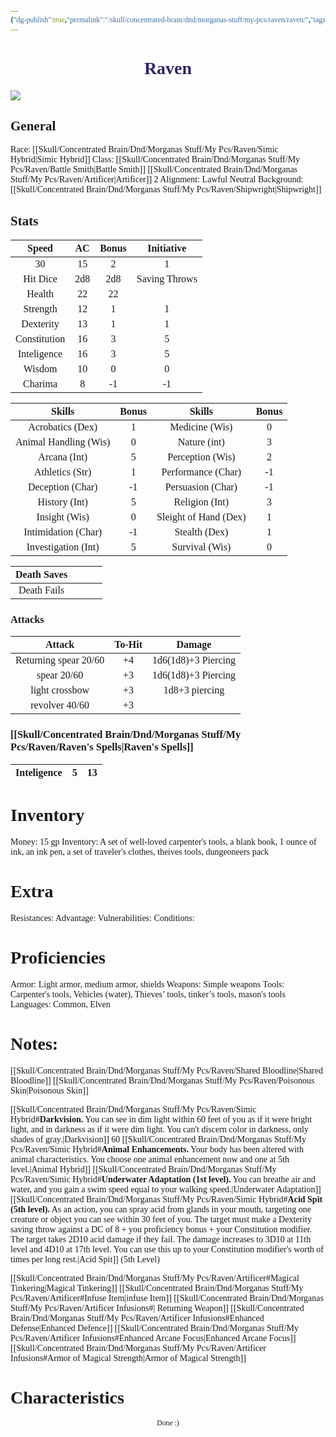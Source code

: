 ```yaml
---
{"dg-publish":true,"permalink":"/skull/concentrated-brain/dnd/morganas-stuff/my-pcs/raven/raven/","tags":["Tagless"],"noteIcon":""}
---
```


<style id="Force_Custom_Fonts" type="text/css">@font-face{font-style:normal;font-family:"Merriweather";src:local("Merriweather")}@font-face{font-style:bolder;font-family:"Merriweather";src:local("Merriweather")}@font-face{font-style:normal;font-family:"Merriweather";src:local("Merriweather");unicode-range:U+0-FF,U+2E80-9FFF,U+F900-FAFF,U+FE30-FE4F,U+20000-2FA1F}@font-face{font-style:bolder;font-family:"Merriweather";src:local("Merriweather");unicode-range:U+0-FF,U+2E80-9FFF,U+F900-FAFF,U+FE30-FE4F,U+20000-2FA1F}@font-face{font-style:normal;font-family:"Merriweather";src:local("Merriweather");unicode-range:U+0-FF}@font-face{font-style:bolder;font-family:"Merriweather";src:local("Merriweather");unicode-range:U+0-FF}:not(pre):not(code):not(textarea):not(tt):not(kbd):not(samp):not(var){font-family:"Merriweather"!important}pre,code,textarea,tt,kbd,samp,var{font-family:monospace!important}pre *,code *,textarea *,tt *,kbd *,samp *,var *{font-family:monospace!important}</style>


# <center><span style="color:#322366">Raven </span></center>
 
![](https://i.imgur.com/28cl6bL.jpeg)



## General
 Race:  [[Skull/Concentrated Brain/Dnd/Morganas Stuff/My Pcs/Raven/Simic Hybrid\|Simic Hybrid]]
 Class:  [[Skull/Concentrated Brain/Dnd/Morganas Stuff/My Pcs/Raven/Battle Smith\|Battle Smith]] [[Skull/Concentrated Brain/Dnd/Morganas Stuff/My Pcs/Raven/Artificer\|Artificer]] 2
 Alignment: Lawful Neutral
 Background: [[Skull/Concentrated Brain/Dnd/Morganas Stuff/My Pcs/Raven/Shipwright\|Shipwright]] 

## Stats

|    Speed     | AC  | Bonus |  Initiative   |
|:------------:|:---:|:-----:|:-------------:|
|      30      | 15  |   2   |       1       |
|   Hit Dice   | 2d8 |  2d8  | Saving Throws |
|    Health    | 22  |  22   |               |
|   Strength   | 12  |   1   |       1       |
|  Dexterity   | 13  |   1   |       1       |
| Constitution | 16  |   3   |       5       |
| Inteligence  | 16  |   3   |       5       |
|    Wisdom    | 10  |   0   |       0       |
|   Charima    |  8  |  -1   |      -1       |

|        Skills         | Bonus |        Skills         | Bonus |
|:---------------------:|:-----:|:---------------------:|:-----:|
|   Acrobatics (Dex)    |   1   |    Medicine (Wis)     |   0   |
| Animal Handling (Wis) |   0   |     Nature (int)      |   3   |
|     Arcana (Int)      |   5   |   Perception (Wis)    |   2   |
|    Athletics (Str)    |   1   |  Performance (Char)   |  -1   |
|   Deception (Char)    |  -1   |   Persuasion (Char)   |  -1   |
|     History (Int)     |   5   |    Religion (Int)     |   3   |
|     Insight (Wis)     |   0   | Sleight of Hand (Dex) |   1   |
|  Intimidation (Char)  |  -1   |     Stealth (Dex)     |   1   |
|  Investigation (Int)  |   5   |    Survival (Wis)     |   0   |

| Death Saves |     |     |     |
|:-----------:| --- | --- | --- |
| Death Fails |     |     |     |
### Attacks

|        Attack         | To-Hit |       Damage        |
|:---------------------:|:------:|:-------------------:|
| Returning spear 20/60 |   +4   | 1d6(1d8)+3 Piercing |
|      spear 20/60      |   +3   | 1d6(1d8)+3 Piercing |
|    light crossbow     |   +3   |   1d8+3 piercing    |
|    revolver 40/60     |   +3   |                     |

### [[Skull/Concentrated Brain/Dnd/Morganas Stuff/My Pcs/Raven/Raven's Spells\|Raven's Spells]]

| Inteligence |  5  | 13  |
| :---------: | :-: | :-: |

# Inventory

Money: 15 gp
Inventory: A set of well-loved carpenter's tools, a blank book, 1 ounce of ink, an ink pen, a set of traveler's clothes, theives tools, dungeoneers pack

# Extra
Resistances: 
Advantage: 
Vulnerabilities: 
Conditions: 
  

# Proficiencies
		
Armor:  Light armor, medium armor, shields
Weapons: Simple weapons
Tools: Carpenter's tools, Vehicles (water), Thieves’ tools, tinker’s tools, mason's tools
Languages: Common, Elven

# Notes: 

[[Skull/Concentrated Brain/Dnd/Morganas Stuff/My Pcs/Raven/Shared Bloodline\|Shared Bloodline]]
	[[Skull/Concentrated Brain/Dnd/Morganas Stuff/My Pcs/Raven/Poisonous Skin\|Poisonous Skin]]

[[Skull/Concentrated Brain/Dnd/Morganas Stuff/My Pcs/Raven/Simic Hybrid#**Darkvision.** You can see in dim light within 60 feet of you as if it were bright light, and in darkness as if it were dim light. You can't discern color in darkness, only shades of gray.\|Darkvision]] 60
[[Skull/Concentrated Brain/Dnd/Morganas Stuff/My Pcs/Raven/Simic Hybrid#**Animal Enhancements.** Your body has been altered with animal characteristics. You choose one animal enhancement now and one at 5th level.\|Animal Hybrid]]
	[[Skull/Concentrated Brain/Dnd/Morganas Stuff/My Pcs/Raven/Simic Hybrid#**Underwater Adaptation (1st level).** You can breathe air and water, and you gain a swim speed equal to your walking speed.\|Underwater Adaptation]]
	[[Skull/Concentrated Brain/Dnd/Morganas Stuff/My Pcs/Raven/Simic Hybrid#**Acid Spit (5th level).** As an action, you can spray acid from glands in your mouth, targeting one creature or object you can see within 30 feet of you. The target must make a Dexterity saving throw against a DC of 8 + you proficiency bonus + your Constitution modifier. The target takes 2D10 acid damage if they fail. The damage increases to 3D10 at 11th level and 4D10 at 17th level. You can use this up to your Constitution modifier's worth of times per long rest.\|Acid Spit]] (5th Level)	

[[Skull/Concentrated Brain/Dnd/Morganas Stuff/My Pcs/Raven/Artificer#Magical Tinkering\|Magical Tinkering]]
[[Skull/Concentrated Brain/Dnd/Morganas Stuff/My Pcs/Raven/Artificer#Infuse Item\|infuse Item]]
	[[Skull/Concentrated Brain/Dnd/Morganas Stuff/My Pcs/Raven/Artificer Infusions#\| Returning Weapon]]
	[[Skull/Concentrated Brain/Dnd/Morganas Stuff/My Pcs/Raven/Artificer Infusions#Enhanced Defense\|Enhanced Defence]]
	[[Skull/Concentrated Brain/Dnd/Morganas Stuff/My Pcs/Raven/Artificer Infusions#Enhanced Arcane Focus\|Enhanced Arcane Focus]]
	[[Skull/Concentrated Brain/Dnd/Morganas Stuff/My Pcs/Raven/Artificer Infusions#Armor of Magical Strength\|Armor of Magical Strength]]

# Characteristics 














<center><sub>Done :)</sub></center>


<script src="https://utteranc.es/client.js"
        repo="WonderingGodling/My-Mind-Space"
        issue-term="title"
        theme="preferred-color-scheme"
        crossorigin="anonymous"
        async>
</script>